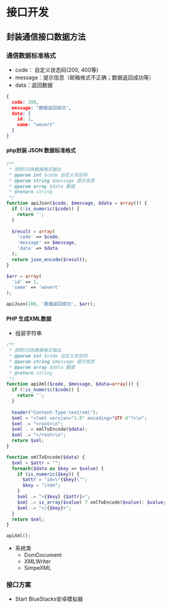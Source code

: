 # 接口开发

## 封装通信接口数据方法

### 通信数据标准格式

- code： 自定义状态码(200, 400等)
- message：提示信息（邮箱格式不正确；数据返回成功等）
- data：返回数据

```json
{
  code: 200,
  message: "数据返回成功",
  data: {
    id: 1,
    name: "wovert"
  }
}
```


#### php封装 JSON 数据标准格式

```php
/**
 * 按照JSON数据格式输出
 * @param int $code 自定义状态码
 * @param string $message 提示信息
 * @param array $data 数据
 * @return string
 */
function apiJson($code, $message, $data = array()) {
  if (!is_numeric($code)) {
    return '';
  }
  
  $result = array(
    'code' => $code,
    'message' => $message,
    'data' => $data
  );
  return json_encode($result);
}

$arr = array(
  'id' => 1,
  'name' => 'wovert'
);

apiJson(200, '数据返回成功', $arr);
```

#### PHP 生成XML数据

- 组装字符串

```php
/**
 * 按照JSON数据格式输出
 * @param int $code 自定义状态码
 * @param string $message 提示信息
 * @param array $data 数据
 * @return string
 */
function apiXml($code, $message, $data=array()) { 
  if (!is_numeric($code)) {
    return '';
  }
  
  header("Content-Type:text/xml");
  $xml = "<?xml version="1.0" encoding="UTF-8"?>\n";
  $xml .= "<root>\n";
  $xml . = xmlToEncode($data);
  $xml .= "</root>\n";  
  return $xml;
}

function xmlToEncode($data) {
  $xml = $attr = "";
  foreach($data as $key => $value) {
    if (is_numeric($key)) {
      $attr = "id=\"{$key}\"";
      $key = "item";
    }
    $xml .= "<{$key} {$attr}>";
    $xml .= is_array($value) ? xmlToEncode($value): $value;
    $xml .= "</{$key}>";
  }
  return $xml;
}

apiXml();
```

- 系统类
  - DomDocument
  - XMLWriter
  - SimpeXML

### 接口方案

- Start BlueStacks安卓模拟器
